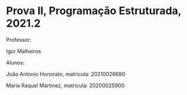 # Prova II, Programação Estruturada, 2021.2

Professor:

Igor Malheiros

Alunos:

João Antonio Honorato, matricula: 20210026680

Maria Raquel Martinez, matricula: 20200025900
